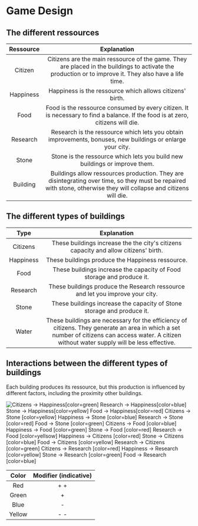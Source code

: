 # Game Design

## The different ressources

| Ressource |                                                                               Explanation                                                                               |
| :-------: | :---------------------------------------------------------------------------------------------------------------------------------------------------------------------: |
|  Citizen  |         Citizens are the main ressource of the game. They are placed in the buildings to activate the production or to improve it. They also have a life time.          |
| Happiness |                                                       Happiness is the ressource which allows citizens' birth.                                                        |
|   Food    |                     Food is the ressource consumed by every citizen. It is necessary to find a balance. If the food is at zero, citizens will die.                      |
| Research  |                                 Research is the ressource which lets you obtain improvements, bonuses, new buildings or enlarge your city.                                  |
|   Stone   |                                                 Stone is the ressource which lets you build new buildings or improve them.                                                  |
| Building  | Buildings allow ressources production. They are disintegrating over time, so they must be repaired with stone, otherwise they will collapse and citizens will die. |

## The different types of buildings

|   Type    |                                                                                          Explanation                                                                                           |
| :-------: | :--------------------------------------------------------------------------------------------------------------------------------------------------------------------------------------------: |
| Citizens  |                                                     These buildings increase the the city's citizens capacity and allow citizens' birth.                                                     |
| Happiness |                                                                        These buildings produce the Happiness ressource.                                                                        |
|   Food    |                                                             These buildings increase the capacity of Food storage and produce it.                                                              |
| Research  |                                                  These buildings produce the Research ressource and let you improve your city.                                                  |
|   Stone   |                                                             These buildings increase the capacity of Stone storage and produce it.                                                             |
|   Water   | These buildings are necessary for the efficiency of citizens. They generate an area in which a set number of citizens can access water. A citizen without water supply will be less effective. |

## Interactions between the different types of buildings

Each building produces its ressource, but this production is influenced by different factors, including the proximity other buildings.

![
  Citizens  -> Happiness[color=green]
  Research  -> Happiness[color=blue]
    Stone   -> Happiness[color=yellow]
    Food    -> Happiness[color=red]
  Citizens  ->   Stone  [color=yellow]
  Happiness ->   Stone  [color=blue]
  Research  ->   Stone  [color=red]
    Food    ->   Stone  [color=green]
  Citizens  ->   Food   [color=blue]
  Happiness ->   Food   [color=green]
    Stone   ->   Food   [color=red]
  Research  ->   Food   [color=yellsow]
  Happiness -> Citizens [color=red]
    Stone   -> Citizens [color=blue]
    Food    -> Citizens [color=yellow]
  Research  -> Citizens [color=green]
  Citizens  -> Research [color=red]
  Happiness -> Research [color=yellow]
    Stone   -> Research [color=green]
    Food    -> Research [color=blue]
](assets/penta.png)

| Color  | Modifier (indicative) |
| :----: | :-------------------: |
|  Red   |          + +          |
| Green  |           +           |
|  Blue  |           -           |
| Yellow |          - -          |
